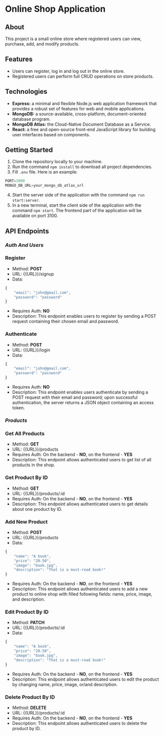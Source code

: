 # Online Shop Application

## About

This project is a small online store where registered users can view, purchase, add, and modify products. 

## Features

- Users can register, log in and log out in the online store.
- Registered users can perform full CRUD operations on store products.

## Technologies

- **Express:** a minimal and flexible Node.js web application framework that provides a robust set of features for web and mobile applications.
- **MongoDB:** a source-available, cross-platform, document-oriented database program.
- **MongoDB Atlas:** the Cloud-Native Document Database as a Service.
- **React:** a free and open-source front-end JavaScript library for building user interfaces based on components.

## Getting Started

1. Clone the repository locally to your machine.
2. Run the command `npm install` to download all project dependencies.
3. Fill `.env` file. Here is an example:
```javascript
PORT=3000
MONGO_DB_URL=your_mongo_db_atlas_url
```
4. Start the server side of the application with the command `npm run start:server`.
5. In a new terminal, start the client side of the application with the command `npm start`. The frontend part of the application will be available on port 3100.

## API Endpoints

### _Auth And Users_

### Register

- Method: **POST**
- URL: {{URL}}/signup
- Data:
```javascript
{
    "email": "john@gmail.com",
    "password": "password"
}
```
- Requires Auth: **NO**
- Description: This endpoint enables users to register by sending a POST request containing their chosen email and password.

### Authenticate

- Method: **POST**
- URL: {{URL}}/login
- Data:
```javascript
{
    "email": "john@gmail.com",
    "password": "password"
}
```
- Requires Auth: **NO**
- Description: This endpoint enables users authenticate by sending a POST request with their email and password; upon successful authentication, the server returns a JSON object containing an access token.

### _Products_

### Get All Products

- Method: **GET**
- URL: {{URL}}/products
- Requires Auth: On the backend - **NO**, on the frontend - **YES**
- Description: This endpoint allows authenticated users to get list of all products in the shop.

### Get Product By ID

- Method: **GET**
- URL: {{URL}}/products/:id
- Requires Auth: On the backend - **NO**, on the frontend - **YES**
- Description: This endpoint allows authenticated users to get details about one product by ID.

### Add New Product

- Method: **POST**
- URL: {{URL}}/products
- Data:
```javascript
{
    "name": "A book",
    "price": "20.50",
    "image": "book.jpg",
    "description": "That is a must-read book!"
}
```
- Requires Auth: On the backend - **NO**, on the frontend - **YES**
- Description: This endpoint allows authenticated users to add a new product to online shop with filled following fields: name, price, image, and description.

### Edit Product By ID

- Method: **PATCH**
- URL: {{URL}}/products/:id
- Data:
```javascript
{
    "name": "A book",
    "price": "20.50",
    "image": "book.jpg",
    "description": "That is a must-read book!"
}
```
- Requires Auth: On the backend - **NO**, on the frontend - **YES**
- Description: This endpoint allows authenticated users to edit the product by changing name, price, image, or/and description.

### Delete Product By ID

- Method: **DELETE**
- URL: {{URL}}/products/:id
- Requires Auth: On the backend - **NO**, on the frontend - **YES**
- Description: This endpoint allows authenticated users to delete the product by ID.
